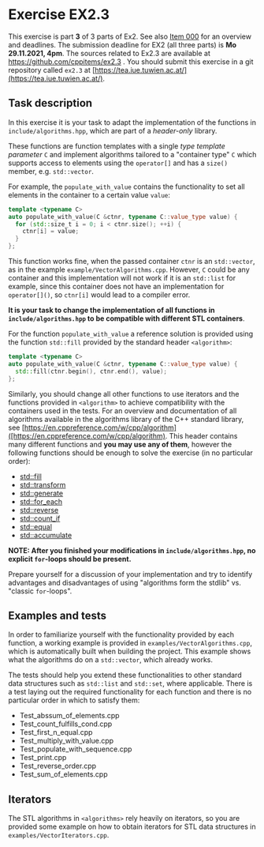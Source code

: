 # Exercise EX2.3

This exercise is part **3** of 3 parts of Ex2. See also [Item 000](https://cppitems.github.io/#/item/000) for an overview and deadlines. The submission deadline for EX2 (all three parts) is **Mo 29.11.2021, 4pm**. The sources related to Ex2.3 are available at https://github.com/cppitems/ex2.3 . You should submit this exercise in a git repository called `ex2.3` at [https://tea.iue.tuwien.ac.at/](https://tea.iue.tuwien.ac.at/).

## Task description

In this exercise it is your task to adapt the implementation of the functions in `include/algorithms.hpp`, which are part of a *header-only* library.

These functions are function templates with a single *type template parameter* `C` and implement algorithms tailored to a "container type" `C` which supports access to elements using the `operator[]` and has a `size()` member, e.g. `std::vector`.

For example, the `populate_with_value` contains the functionality to set all elements in the container to a certain value `value`:
```C++
template <typename C>
auto populate_with_value(C &ctnr, typename C::value_type value) {
  for (std::size_t i = 0; i < ctnr.size(); ++i) {
    ctnr[i] = value;
  }
};
```
This function works fine, when the passed container `ctnr` is an `std::vector`, as in the example `example/VectorAlgorithms.cpp`. However, `C` could be any container and this implementation will not work if it is an `std::list` for example, since this container does not have an implementation for `operator[]()`, so `ctnr[i]` would lead to a compiler error.

**It is your task to change the implementation of all functions in `include/algorithms.hpp` to be compatible with different STL containers**.

For the function `populate_with_value` a reference solution is provided using the function `std::fill` provided by the standard header `<algorithm>`:

```C++
template <typename C>
auto populate_with_value(C &ctnr, typename C::value_type value) {
  std::fill(ctnr.begin(), ctnr.end(), value);
};
```

Similarly, you should change all other functions to use iterators and the functions provided in `<algorithm>` to achieve compatibility with the containers used in the tests.
For an overview and documentation of all algorithms available in the algorithms library of the C++ standard library, see [https://en.cppreference.com/w/cpp/algorithm]([https://en.cppreference.com/w/cpp/algorithm).
This header contains many different functions and **you may use any of them**, however the following functions should be enough to solve the exercise (in no particular order):
- [std::fill](https://en.cppreference.com/w/cpp/algorithm/fill)
- [std::transform](https://en.cppreference.com/w/cpp/algorithm/transform)
- [std::generate](https://en.cppreference.com/w/cpp/algorithm/generate)
- [std::for_each](https://en.cppreference.com/w/cpp/algorithm/for_each)
- [std::reverse](https://en.cppreference.com/w/cpp/algorithm/reverse)
- [std::count_if](https://en.cppreference.com/w/cpp/algorithm/count_if)
- [std::equal](https://en.cppreference.com/w/cpp/algorithm/equal)
- [std::accumulate](https://en.cppreference.com/w/cpp/algorithm/accumulate)



**NOTE: After you finished your modifications in `include/algorithms.hpp`, no explicit `for`-loops should be present.**

Prepare yourself for a discussion of your implementation and try to identify advantages and disadvantages of using "algorithms form the stdlib" vs. "classic `for`-loops".

## Examples and tests

In order to familiarize yourself with the functionality provided by each function, a working example is provided in `examples/VectorAlgorithms.cpp`, which is automatically built when building the project. This example shows what the algorithms do on a `std::vector`, which already works.

The tests should help you extend these functionalities to other standard data structures such as `std::list` and `std::set`, where applicable. There is a test laying out the required functionality for each function and there is no particular order in which to satisfy them:
- Test_abssum_of_elements.cpp
- Test_count_fulfills_cond.cpp
- Test_first_n_equal.cpp
- Test_multiply_with_value.cpp
- Test_populate_with_sequence.cpp
- Test_print.cpp
- Test_reverse_order.cpp
- Test_sum_of_elements.cpp

## Iterators

The STL algorithms in `<algorithms>` rely heavily on iterators, so you are provided some example on how to obtain iterators for STL data structures in `examples/VectorIterators.cpp`.
